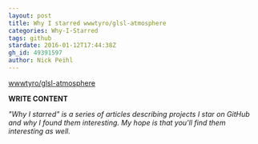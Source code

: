 ```yaml
---
layout: post
title: Why I starred wwwtyro/glsl-atmosphere
categories: Why-I-Starred
tags: github
stardate: 2016-01-12T17:44:38Z
gh_id: 49391597
author: Nick Peihl
---
```


[wwwtyro/glsl-atmosphere](star.repo.html_url)

**WRITE CONTENT**

*"Why I starred" is a series of articles describing projects I star on GitHub and why I found them interesting. My hope is that you'll find them interesting as well.*

